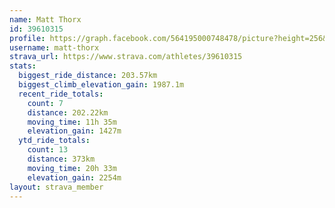 ```yaml
---
name: Matt Thorx
id: 39610315
profile: https://graph.facebook.com/564195000748478/picture?height=256&width=256
username: matt-thorx
strava_url: https://www.strava.com/athletes/39610315
stats:
  biggest_ride_distance: 203.57km
  biggest_climb_elevation_gain: 1987.1m
  recent_ride_totals:
    count: 7
    distance: 202.22km
    moving_time: 11h 35m
    elevation_gain: 1427m
  ytd_ride_totals:
    count: 13
    distance: 373km
    moving_time: 20h 33m
    elevation_gain: 2254m
layout: strava_member
--- 
```


